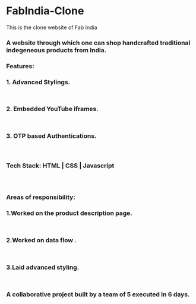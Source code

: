 # FabIndia-Clone

This is the clone website of Fab India


<h3>A website through which one can shop handcrafted traditional indegeneous products from India.<h3/>
<h3>Features:<h3/>
  <p> 1. Advanced  Stylings.<p/><br/>
  <p> 2. Embedded YouTube iframes.<p/><br/>
  <p> 3. OTP based Authentications.<p/><br/>
<h3>Tech Stack: HTML | CSS | Javascript<h3/><br/> 
<h3>Areas of responsibility:<h3/>
  <p> 1.Worked on the product description page.<p/> <br/>
 <p>  2.Worked on data flow .<p/><br/>
  <p> 3.Laid advanced styling.<p/><br/> 
  
A collaborative project built by a team of 5 executed in 6 days.


<br/>
<img src="https://github.com/sanjaysharma94/portfolio/blob/main/portfolio/assets/project/output-onlinepngtools.png?raw=true" alt="">
